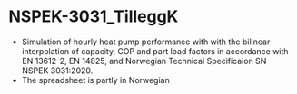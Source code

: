 # NSPEK-3031_TilleggK
- Simulation of hourly heat pump performance with with the bilinear interpolation of capacity, COP and part load factors in accordance with EN 13612-2, EN 14825, and Norwegian Technical Specificaion SN NSPEK 3031:2020.
- The spreadsheet is partly in Norwegian
